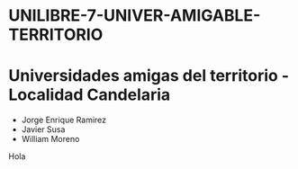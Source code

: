 # UNILIBRE-7-UNIVER-AMIGABLE-TERRITORIO

# Universidades amigas del territorio - Localidad Candelaria

* Jorge Enrique Ramirez
* Javier Susa  
* William Moreno


Hola 
